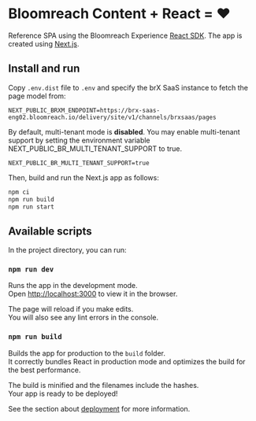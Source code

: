 # Bloomreach Content + React = ♥️

Reference SPA using the Bloomreach Experience [React SDK](https://www.npmjs.com/package/@bloomreach/react-sdk).
The app is created using [Next.js](https://nextjs.org/).

## Install and run

Copy `.env.dist` file to `.env` and specify the brX SaaS instance to fetch the page model from:

```
NEXT_PUBLIC_BRXM_ENDPOINT=https://brx-saas-eng02.bloomreach.io/delivery/site/v1/channels/brxsaas/pages
```

By default, multi-tenant mode is **disabled**.
You may enable multi-tenant support by setting the environment variable NEXT_PUBLIC_BR_MULTI_TENANT_SUPPORT to true.

```
NEXT_PUBLIC_BR_MULTI_TENANT_SUPPORT=true
```

Then, build and run the Next.js app as follows:

```bash
npm ci
npm run build
npm run start
```

## Available scripts

In the project directory, you can run:

### `npm run dev`

Runs the app in the development mode.<br>
Open <http://localhost:3000> to view it in the browser.

The page will reload if you make edits.<br>
You will also see any lint errors in the console.

### `npm run build`

Builds the app for production to the `build` folder.<br>
It correctly bundles React in production mode and optimizes the build for the best performance.

The build is minified and the filenames include the hashes.<br>
Your app is ready to be deployed!

See the section about [deployment](https://nextjs.org/docs/deployment) for more information.
